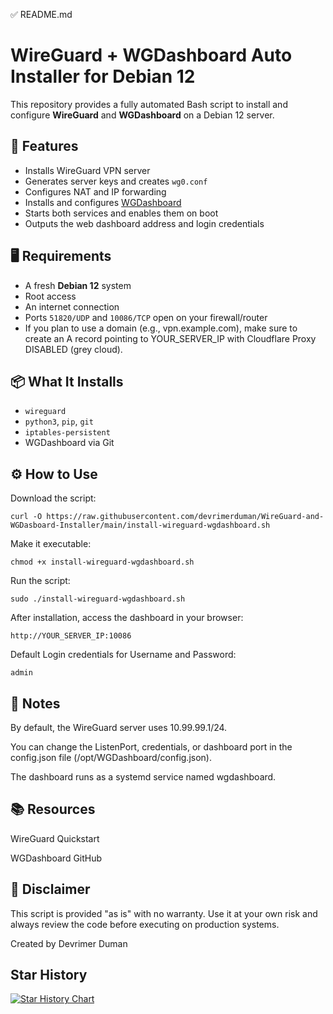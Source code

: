 ✅ README.md

# WireGuard + WGDashboard Auto Installer for Debian 12

This repository provides a fully automated Bash script to install and configure **WireGuard** and **WGDashboard** on a Debian 12 server.

## 🚀 Features

- Installs WireGuard VPN server
- Generates server keys and creates `wg0.conf`
- Configures NAT and IP forwarding
- Installs and configures [WGDashboard](https://github.com/donaldzou/WGDashboard)
- Starts both services and enables them on boot
- Outputs the web dashboard address and login credentials

## 🖥️ Requirements

- A fresh **Debian 12** system
- Root access
- An internet connection
- Ports `51820/UDP` and `10086/TCP` open on your firewall/router
- If you plan to use a domain (e.g., vpn.example.com), make sure to create an A record pointing to YOUR_SERVER_IP with Cloudflare Proxy DISABLED (grey cloud).

## 📦 What It Installs

- `wireguard`
- `python3`, `pip`, `git`
- `iptables-persistent`
- WGDashboard via Git

## ⚙️ How to Use

Download the script:

    curl -O https://raw.githubusercontent.com/devrimerduman/WireGuard-and-WGDasboard-Installer/main/install-wireguard-wgdashboard.sh


Make it executable:

    chmod +x install-wireguard-wgdashboard.sh


Run the script:

    sudo ./install-wireguard-wgdashboard.sh


After installation, access the dashboard in your browser:

    http://YOUR_SERVER_IP:10086


Default Login credentials for Username and Password:

    admin


## 🔐 Notes

By default, the WireGuard server uses 10.99.99.1/24.

You can change the ListenPort, credentials, or dashboard port in the config.json file (/opt/WGDashboard/config.json).

The dashboard runs as a systemd service named wgdashboard.


## 📚 Resources

WireGuard Quickstart

WGDashboard GitHub


## 🛑 Disclaimer

This script is provided "as is" with no warranty. Use it at your own risk and always review the code before executing on production systems.

Created by Devrimer Duman


## Star History

[![Star History Chart](https://api.star-history.com/svg?repos=devrimerduman/WireGuard-and-WGDasboard-Installer&type=Date)](https://www.star-history.com/#devrimerduman/WireGuard-and-WGDasboard-Installer&Date)
